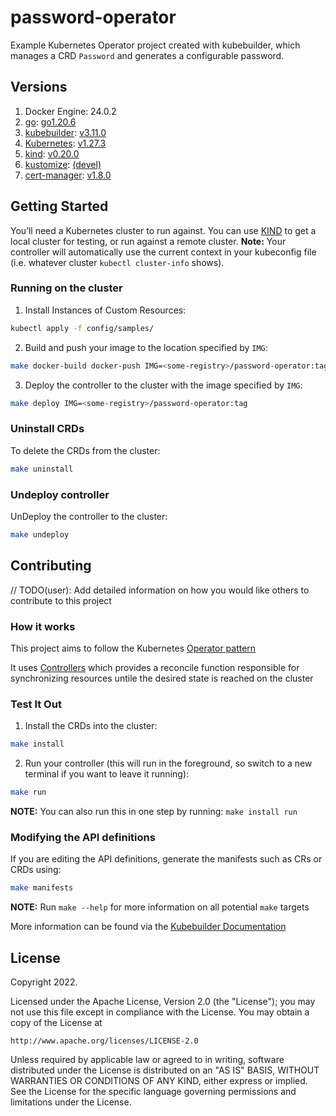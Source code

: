 # password-operator
Example Kubernetes Operator project created with kubebuilder, which manages a CRD `Password` and generates a configurable password.

## Versions
1. Docker Engine: 24.0.2
1. [go](https://github.com/golang/go): [go1.20.6](https://github.com/golang/go/releases/go1.20.6)
1. [kubebuilder](https://github.com/kubernetes-sigs/kubebuilder): [v3.11.0](https://github.com/kubernetes-sigs/kubebuilder/releases/v3.11.0)
1. [Kubernetes](https://github.com/kubernetes/kubernetes): [v1.27.3](https://github.com/kubernetes/kubernetes/releases/tag/v1.27.3)
1. [kind](https://github.com/kubernetes-sigs/kind): [v0.20.0](https://github.com/kubernetes-sigs/kind/releases/tag/v0.20.0)
1. [kustomize](https://github.com/kubernetes-sigs/kustomize): [(devel)](https://github.com/kubernetes-sigs/kustomize/releases/tag/kustomize%2F(devel))
1. [cert-manager](https://github.com/cert-manager/cert-manager): [v1.8.0](https://github.com/cert-manager/cert-manager/releases/tag/v1.8.0)

## Getting Started
You’ll need a Kubernetes cluster to run against. You can use [KIND](https://sigs.k8s.io/kind) to get a local cluster for testing, or run against a remote cluster.
**Note:** Your controller will automatically use the current context in your kubeconfig file (i.e. whatever cluster `kubectl cluster-info` shows).

### Running on the cluster
1. Install Instances of Custom Resources:

```sh
kubectl apply -f config/samples/
```

2. Build and push your image to the location specified by `IMG`:

```sh
make docker-build docker-push IMG=<some-registry>/password-operator:tag
```

3. Deploy the controller to the cluster with the image specified by `IMG`:

```sh
make deploy IMG=<some-registry>/password-operator:tag
```

### Uninstall CRDs
To delete the CRDs from the cluster:

```sh
make uninstall
```

### Undeploy controller
UnDeploy the controller to the cluster:

```sh
make undeploy
```

## Contributing
// TODO(user): Add detailed information on how you would like others to contribute to this project

### How it works
This project aims to follow the Kubernetes [Operator pattern](https://kubernetes.io/docs/concepts/extend-kubernetes/operator/)

It uses [Controllers](https://kubernetes.io/docs/concepts/architecture/controller/)
which provides a reconcile function responsible for synchronizing resources untile the desired state is reached on the cluster

### Test It Out
1. Install the CRDs into the cluster:

```sh
make install
```

2. Run your controller (this will run in the foreground, so switch to a new terminal if you want to leave it running):

```sh
make run
```

**NOTE:** You can also run this in one step by running: `make install run`

### Modifying the API definitions
If you are editing the API definitions, generate the manifests such as CRs or CRDs using:

```sh
make manifests
```

**NOTE:** Run `make --help` for more information on all potential `make` targets

More information can be found via the [Kubebuilder Documentation](https://book.kubebuilder.io/introduction.html)

## License

Copyright 2022.

Licensed under the Apache License, Version 2.0 (the "License");
you may not use this file except in compliance with the License.
You may obtain a copy of the License at

    http://www.apache.org/licenses/LICENSE-2.0

Unless required by applicable law or agreed to in writing, software
distributed under the License is distributed on an "AS IS" BASIS,
WITHOUT WARRANTIES OR CONDITIONS OF ANY KIND, either express or implied.
See the License for the specific language governing permissions and
limitations under the License.
